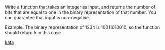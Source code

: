 Write a function that takes an integer as input, and returns the number of bits that are equal to one in the binary representation of that number. You can guarantee that input is non-negative.

Example: The binary representation of 1234 is 10011010010, so the function should return 5 in this case

[kata](https://www.codewars.com/kata/526571aae218b8ee490006f4/train/javascript)
